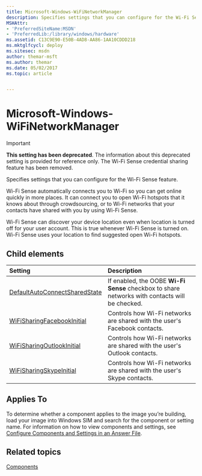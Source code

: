 ```yaml
---
title: Microsoft-Windows-WiFiNetworkManager
description: Specifies settings that you can configure for the Wi-Fi Sense feature.
MSHAttr:
- 'PreferredSiteName:MSDN'
- 'PreferredLib:/library/windows/hardware'
ms.assetid: C13C9E90-E50B-4AD8-AA86-1AA10CDDD218
ms.mktglfcycl: deploy
ms.sitesec: msdn
author: themar-msft
ms.author: themar
ms.date: 05/02/2017
ms.topic: article


---
```

# Microsoft-Windows-WiFiNetworkManager

> [!Important]
> **This setting has been deprecated**. The information about this deprecated setting is provided for reference only. The Wi-Fi Sense credential sharing feature has been removed.

Specifies settings that you can configure for the Wi-Fi Sense feature.

Wi-Fi Sense automatically connects you to Wi-Fi so you can get online quickly in more places. It can connect you to open Wi-Fi hotspots that it knows about through crowdsourcing, or to Wi-Fi networks that your contacts have shared with you by using Wi-Fi Sense.

Wi-Fi Sense can discover your device location even when location is turned off for your user account. This is true whenever Wi-Fi Sense is turned on. Wi-Fi Sense uses your location to find suggested open Wi-Fi hotspots.

## Child elements

| Setting                 | Description                                                                           |
|:------------------------|:--------------------------------------------------------------------------------------|
| [DefaultAutoConnectSharedState](microsoft-windows-wifinetworkmanager-defaultautoconnectsharedstate.md) | If enabled, the OOBE <strong>Wi-Fi Sense</strong> checkbox to share networks with contacts will be checked. |
| [WiFiSharingFacebookInitial](microsoft-windows-wifinetworkmanager-wifisharingfacebookinitial.md) | Controls how Wi-Fi networks are shared with the user's Facebook contacts. |
| [WiFiSharingOutlookInitial](microsoft-windows-wifinetworkmanager-wifisharingoutlookinitial.md) | Controls how Wi-Fi networks are shared with the user's Outlook contacts. |
| [WiFiSharingSkypeInitial](microsoft-windows-wifinetworkmanager-wifisharingskypeinitial.md) | Controls how Wi-Fi networks are shared with the user's Skype contacts. |

## Applies To

To determine whether a component applies to the image you’re building, load your image into Windows SIM and search for the component or setting name. For information on how to view components and settings, see [Configure Components and Settings in an Answer File](https://docs.microsoft.com/en-us/windows-hardware/customize/desktop/wsim/configure-components-and-settings-in-an-answer-file).

## Related topics

[Components](components-b-unattend.md)
